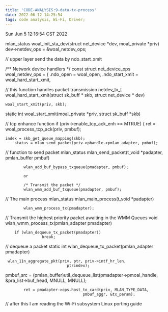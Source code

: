 ```yaml
---
title: 'CODE-ANALYSIS:9-data-tx-process'
date: 2022-06-12 14:25:54
tags: code analysis, Wi-Fi, Driver;
---
```


Sun Jun  5 12:16:54 CST 2022

mlan_status
woal_init_sta_dev(struct net_device *dev, moal_private *priv)
	dev->netdev_ops = &woal_netdev_ops;


// upper layer send the data by ndo_start_xmit

/** Network device handlers */
const struct net_device_ops woal_netdev_ops = {
	.ndo_open = woal_open,
		.ndo_start_xmit = woal_hard_start_xmit,



// this function handles packet transmission
netdev_tx_t
woal_hard_start_xmit(struct sk_buff * skb, struct net_device * dev)

   	woal_start_xmit(priv, skb);

 static int
 woal_start_xmit(moal_private *priv, struct sk_buff *skb)
  
 // tcp enhance function 
 	if (priv->enable_tcp_ack_enh == MTRUE) {
			ret = woal_process_tcp_ack(priv, pmbuf);

	index = skb_get_queue_mapping(skb);
		status = mlan_send_packet(priv->phandle->pmlan_adapter, pmbuf);


// function to send packet
mlan_status
mlan_send_packet(t_void *padapter, pmlan_buffer pmbuf)

   			wlan_add_buf_bypass_txqueue(pmadapter, pmbuf);

			or

		    /* Transmit the packet */
		    wlan_wmm_add_buf_txqueue(pmadapter, pmbuf);


// The main process
mlan_status
mlan_main_process(t_void *padapter)

			wlan_wmm_process_tx(pmadapter);

// Transmit the highest priority packet awaiting in the WMM Queues
void
wlan_wmm_process_tx(pmlan_adapter pmadapter)


		if (wlan_dequeue_tx_packet(pmadapter))
					break;

// dequeue a packet
static int
wlan_dequeue_tx_packet(pmlan_adapter pmadapter)


     wlan_11n_aggregate_pkt(priv, ptr, priv->intf_hr_len,
	 					       ptrindex);


pmbuf_src =
		(pmlan_buffer)util_dequeue_list(pmadapter->pmoal_handle,
						&pra_list->buf_head,
						MNULL, MNULL);

    		ret = pmadapter->ops.host_to_card(priv, MLAN_TYPE_DATA,
									  pmbuf_aggr, &tx_param);




// after this I am reading the Wi-Fi subsystem Linux porting guide
